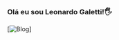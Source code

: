 ### Olá eu sou Leonardo Galetti!🖐️

[![Blog](https://img.shields.io/website-up-down-green-red/https://leocv.netlify.app/)] 
